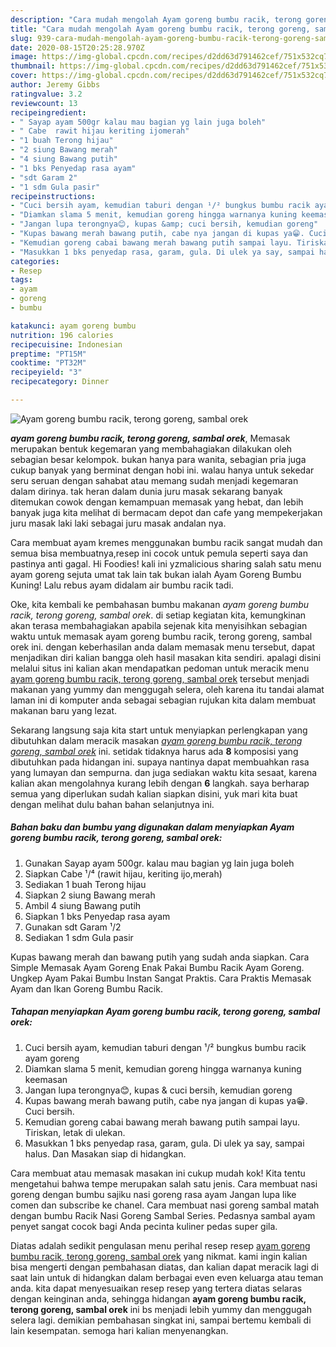 ```yaml
---
description: "Cara mudah mengolah Ayam goreng bumbu racik, terong goreng, sambal orek, Bisa Manjain Lidah"
title: "Cara mudah mengolah Ayam goreng bumbu racik, terong goreng, sambal orek, Bisa Manjain Lidah"
slug: 939-cara-mudah-mengolah-ayam-goreng-bumbu-racik-terong-goreng-sambal-orek-bisa-manjain-lidah
date: 2020-08-15T20:25:28.970Z
image: https://img-global.cpcdn.com/recipes/d2dd63d791462cef/751x532cq70/ayam-goreng-bumbu-racik-terong-goreng-sambal-orek-foto-resep-utama.jpg
thumbnail: https://img-global.cpcdn.com/recipes/d2dd63d791462cef/751x532cq70/ayam-goreng-bumbu-racik-terong-goreng-sambal-orek-foto-resep-utama.jpg
cover: https://img-global.cpcdn.com/recipes/d2dd63d791462cef/751x532cq70/ayam-goreng-bumbu-racik-terong-goreng-sambal-orek-foto-resep-utama.jpg
author: Jeremy Gibbs
ratingvalue: 3.2
reviewcount: 13
recipeingredient:
- " Sayap ayam 500gr kalau mau bagian yg lain juga boleh"
- " Cabe  rawit hijau keriting ijomerah"
- "1 buah Terong hijau"
- "2 siung Bawang merah"
- "4 siung Bawang putih"
- "1 bks Penyedap rasa ayam"
- "sdt Garam 2"
- "1 sdm Gula pasir"
recipeinstructions:
- "Cuci bersih ayam, kemudian taburi dengan ¹/² bungkus bumbu racik ayam goreng"
- "Diamkan slama 5 menit, kemudian goreng hingga warnanya kuning keemasan"
- "Jangan lupa terongnya😊, kupas &amp; cuci bersih, kemudian goreng"
- "Kupas bawang merah bawang putih, cabe nya jangan di kupas ya😁. Cuci bersih."
- "Kemudian goreng cabai bawang merah bawang putih sampai layu. Tiriskan, letak di ulekan."
- "Masukkan 1 bks penyedap rasa, garam, gula. Di ulek ya say, sampai halus. Dan Masakan siap di hidangkan."
categories:
- Resep
tags:
- ayam
- goreng
- bumbu

katakunci: ayam goreng bumbu 
nutrition: 196 calories
recipecuisine: Indonesian
preptime: "PT15M"
cooktime: "PT32M"
recipeyield: "3"
recipecategory: Dinner

---
```



![Ayam goreng bumbu racik, terong goreng, sambal orek](https://img-global.cpcdn.com/recipes/d2dd63d791462cef/751x532cq70/ayam-goreng-bumbu-racik-terong-goreng-sambal-orek-foto-resep-utama.jpg)

<b><i>ayam goreng bumbu racik, terong goreng, sambal orek</i></b>, Memasak merupakan bentuk kegemaran yang membahagiakan dilakukan oleh sebagian besar kelompok. bukan hanya para wanita, sebagian pria juga cukup banyak yang berminat dengan hobi ini. walau hanya untuk sekedar seru seruan dengan sahabat atau memang sudah menjadi kegemaran dalam dirinya. tak heran dalam dunia juru masak sekarang banyak ditemukan cowok dengan kemampuan memasak yang hebat, dan lebih banyak juga kita melihat di bermacam depot dan cafe yang mempekerjakan juru masak laki laki sebagai juru masak andalan nya.

Cara membuat ayam kremes menggunakan bumbu racik sangat mudah dan semua bisa membuatnya,resep ini cocok untuk pemula seperti saya dan pastinya anti gagal. Hi Foodies! kali ini yzmalicious sharing salah satu menu ayam goreng sejuta umat tak lain tak bukan ialah Ayam Goreng Bumbu Kuning! Lalu rebus ayam didalam air bumbu racik tadi.

Oke, kita kembali ke pembahasan bumbu makanan <i>ayam goreng bumbu racik, terong goreng, sambal orek</i>. di setiap kegiatan kita, kemungkinan akan terasa membahagiakan apabila sejenak kita menyisihkan sebagian waktu untuk memasak ayam goreng bumbu racik, terong goreng, sambal orek ini. dengan keberhasilan anda dalam memasak menu tersebut, dapat menjadikan diri kalian bangga oleh hasil masakan kita sendiri. apalagi disini melalui situs ini kalian akan mendapatkan pedoman untuk meracik menu <u>ayam goreng bumbu racik, terong goreng, sambal orek</u> tersebut menjadi makanan yang yummy dan menggugah selera, oleh karena itu tandai alamat laman ini di komputer anda sebagai sebagian rujukan kita dalam membuat makanan baru yang lezat.


Sekarang langsung saja kita start untuk menyiapkan perlengkapan yang dibutuhkan dalam meracik masakan <u><i>ayam goreng bumbu racik, terong goreng, sambal orek</i></u> ini. setidak tidaknya harus ada <b>8</b> komposisi yang dibutuhkan pada hidangan ini. supaya nantinya dapat membuahkan rasa yang lumayan dan sempurna. dan juga sediakan waktu kita sesaat, karena kalian akan mengolahnya kurang lebih dengan <b>6</b> langkah. saya berharap semua yang diperlukan sudah kalian siapkan disini, yuk mari kita buat dengan melihat dulu bahan bahan selanjutnya ini.

<!--inarticleads1-->

##### Bahan baku dan bumbu yang digunakan dalam menyiapkan Ayam goreng bumbu racik, terong goreng, sambal orek:

1. Gunakan  Sayap ayam 500gr. kalau mau bagian yg lain juga boleh
1. Siapkan  Cabe ¹/⁴ (rawit hijau, keriting ijo,merah)
1. Sediakan 1 buah Terong hijau
1. Siapkan 2 siung Bawang merah
1. Ambil 4 siung Bawang putih
1. Siapkan 1 bks Penyedap rasa ayam
1. Gunakan sdt Garam ¹/2
1. Sediakan 1 sdm Gula pasir


Kupas bawang merah dan bawang putih yang sudah anda siapkan. Cara Simple Memasak Ayam Goreng Enak Pakai Bumbu Racik Ayam Goreng. Ungkep Ayam Pakai Bumbu Instan Sangat Praktis. Cara Praktis Memasak Ayam dan Ikan Goreng Bumbu Racik. 

<!--inarticleads2-->

##### Tahapan menyiapkan Ayam goreng bumbu racik, terong goreng, sambal orek:

1. Cuci bersih ayam, kemudian taburi dengan ¹/² bungkus bumbu racik ayam goreng
1. Diamkan slama 5 menit, kemudian goreng hingga warnanya kuning keemasan
1. Jangan lupa terongnya😊, kupas &amp; cuci bersih, kemudian goreng
1. Kupas bawang merah bawang putih, cabe nya jangan di kupas ya😁. Cuci bersih.
1. Kemudian goreng cabai bawang merah bawang putih sampai layu. Tiriskan, letak di ulekan.
1. Masukkan 1 bks penyedap rasa, garam, gula. Di ulek ya say, sampai halus. Dan Masakan siap di hidangkan.


Cara membuat atau memasak masakan ini cukup mudah kok! Kita tentu mengetahui bahwa tempe merupakan salah satu jenis. Cara membuat nasi goreng dengan bumbu sajiku nasi goreng rasa ayam Jangan lupa like comen dan subscribe ke chanel. Cara membuat nasi goreng sambal matah dengan bumbu Racik Nasi Goreng Sambal Series. Pedasnya sambal ayam penyet sangat cocok bagi Anda pecinta kuliner pedas super gila. 

Diatas adalah sedikit pengulasan menu perihal resep resep <u>ayam goreng bumbu racik, terong goreng, sambal orek</u> yang nikmat. kami ingin kalian bisa mengerti dengan pembahasan diatas, dan kalian dapat meracik lagi di saat lain untuk di hidangkan dalam berbagai even even keluarga atau teman anda. kita dapat menyesuaikan resep resep yang tertera diatas selaras dengan keinginan anda, sehingga hidangan <b>ayam goreng bumbu racik, terong goreng, sambal orek</b> ini bs menjadi lebih yummy dan menggugah selera lagi. demikian pembahasan singkat ini, sampai bertemu kembali di lain kesempatan. semoga hari kalian menyenangkan.
